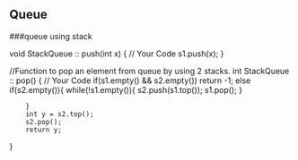 ## Queue

###queue using stack

void StackQueue :: push(int x)
{
    // Your Code
    s1.push(x);
}

//Function to pop an element from queue by using 2 stacks.
int StackQueue :: pop()
{
        // Your Code
        if(s1.empty() && s2.empty()) return -1;
        else if(s2.empty()){
        while(!s1.empty()){
            s2.push(s1.top());
            s1.pop();
        }
        
        }
        int y = s2.top();
        s2.pop();
        return y;
}
